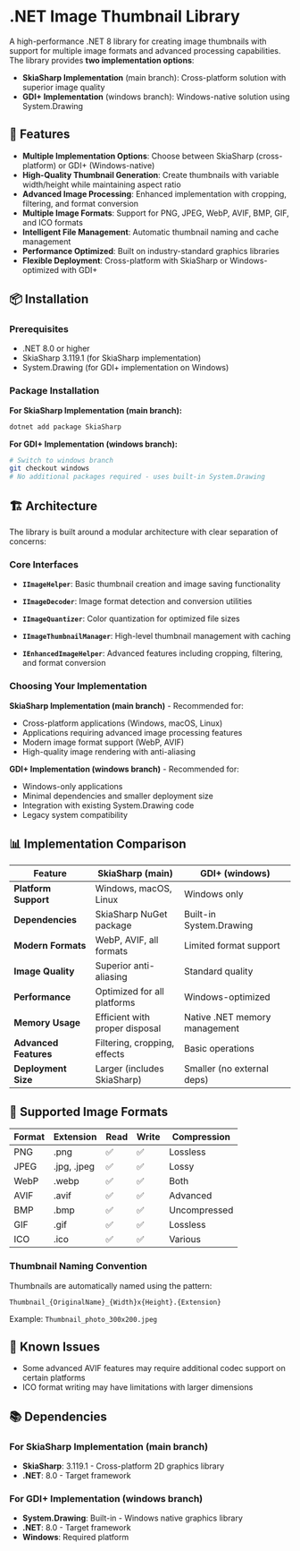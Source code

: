 # .NET Image Thumbnail Library

A high-performance .NET 8 library for creating image thumbnails with support for multiple image formats and advanced processing capabilities. The library provides **two implementation options**:

- **SkiaSharp Implementation** (main branch): Cross-platform solution with superior image quality
- **GDI+ Implementation** (windows branch): Windows-native solution using System.Drawing

## 🚀 Features

- **Multiple Implementation Options**: Choose between SkiaSharp (cross-platform) or GDI+ (Windows-native)
- **High-Quality Thumbnail Generation**: Create thumbnails with variable width/height while maintaining aspect ratio
- **Advanced Image Processing**: Enhanced implementation with cropping, filtering, and format conversion
- **Multiple Image Formats**: Support for PNG, JPEG, WebP, AVIF, BMP, GIF, and ICO formats
- **Intelligent File Management**: Automatic thumbnail naming and cache management
- **Performance Optimized**: Built on industry-standard graphics libraries
- **Flexible Deployment**: Cross-platform with SkiaSharp or Windows-optimized with GDI+

## 📦 Installation

### Prerequisites

- .NET 8.0 or higher
- SkiaSharp 3.119.1 (for SkiaSharp implementation)
- System.Drawing (for GDI+ implementation on Windows)

### Package Installation

**For SkiaSharp Implementation (main branch):**
```bash
dotnet add package SkiaSharp
```

**For GDI+ Implementation (windows branch):**
```bash
# Switch to windows branch
git checkout windows
# No additional packages required - uses built-in System.Drawing
```

## 🏗️ Architecture

The library is built around a modular architecture with clear separation of concerns:

### Core Interfaces

- **`IImageHelper`**: Basic thumbnail creation and image saving functionality
- **`IImageDecoder`**: Image format detection and conversion utilities
- **`IImageQuantizer`**: Color quantization for optimized file sizes

- **`IImageThumbnailManager`**: High-level thumbnail management with caching

- **`IEnhancedImageHelper`**: Advanced features including cropping, filtering, and format conversion

### Choosing Your Implementation

**SkiaSharp Implementation (main branch)** - Recommended for:
- Cross-platform applications (Windows, macOS, Linux)
- Applications requiring advanced image processing features
- Modern image format support (WebP, AVIF)
- High-quality image rendering with anti-aliasing

**GDI+ Implementation (windows branch)** - Recommended for:
- Windows-only applications
- Minimal dependencies and smaller deployment size
- Integration with existing System.Drawing code
- Legacy system compatibility

## 📊 Implementation Comparison

| Feature | SkiaSharp (main) | GDI+ (windows) |
|---------|------------------|----------------|
| **Platform Support** | Windows, macOS, Linux | Windows only |
| **Dependencies** | SkiaSharp NuGet package | Built-in System.Drawing |
| **Modern Formats** | WebP, AVIF, all formats | Limited format support |
| **Image Quality** | Superior anti-aliasing | Standard quality |
| **Performance** | Optimized for all platforms | Windows-optimized |
| **Memory Usage** | Efficient with proper disposal | Native .NET memory management |
| **Advanced Features** | Filtering, cropping, effects | Basic operations |
| **Deployment Size** | Larger (includes SkiaSharp) | Smaller (no external deps) |

## 🎨 Supported Image Formats

| Format | Extension | Read | Write | Compression |
|--------|-----------|------|-------|-------------|
| PNG    | .png      | ✅   | ✅    | Lossless    |
| JPEG   | .jpg, .jpeg | ✅ | ✅    | Lossy       |
| WebP   | .webp     | ✅   | ✅    | Both        |
| AVIF   | .avif     | ✅   | ✅    | Advanced    |
| BMP    | .bmp      | ✅   | ✅    | Uncompressed|
| GIF    | .gif      | ✅   | ✅    | Lossless    |
| ICO    | .ico      | ✅   | ✅    | Various     |

### Thumbnail Naming Convention
Thumbnails are automatically named using the pattern:
```
Thumbnail_{OriginalName}_{Width}x{Height}.{Extension}
```

Example: `Thumbnail_photo_300x200.jpeg`

## 🐛 Known Issues

- Some advanced AVIF features may require additional codec support on certain platforms
- ICO format writing may have limitations with larger dimensions

## 📚 Dependencies

### For SkiaSharp Implementation (main branch)

- **SkiaSharp**: 3.119.1 - Cross-platform 2D graphics library
- **.NET**: 8.0 - Target framework

### For GDI+ Implementation (windows branch)

- **System.Drawing**: Built-in - Windows native graphics library
- **.NET**: 8.0 - Target framework
- **Windows**: Required platform
